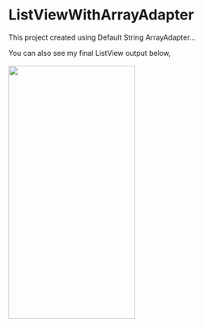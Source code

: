 # ListViewWithArrayAdapter
This project created using Default String ArrayAdapter...

You can also see my final ListView output below,
<br>
<br>
<img src="https://user-images.githubusercontent.com/55725137/157819860-fac05a2a-1801-43c3-9c1d-ee1449861c0d.jpeg" width="250" height="500">
